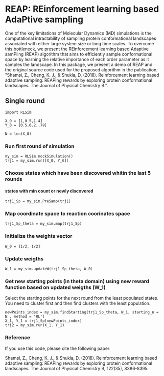 # REAP: REinforcement learning based AdaPtive sampling
One of the key limitations of Molecular Dynamics (MD) simulations is the computational intractability of sampling protein conformational landscapes associated with either large system size or long time scales. To overcome this bottleneck, we present the REinforcement learning based Adaptive samPling (REAP) algorithm that aims to efficiently sample conformational space by learning the relative importance of each order parameter as it samples the landscape. In this package, we present a demo of REAP and the original source code used for the proposed algorithm in the publication; "Shamsi, Z., Cheng, K. J., & Shukla, D. (2018). Reinforcement learning based adaptive sampling: REAPing rewards by exploring protein conformational landscapes. The Journal of Physical Chemistry B.".


## Single round 
```
import RLSim

X_0 = [1,0.5,1.4]
Y_0 = [0.5,0.2,.79]

N = len(X_0)
```
### Run first round of simulation
```
my_sim = RLSim.mockSimulation()
trj1 = my_sim.run([X_0, Y_0])
```
### Choose states which have been discovered whitin the last 5 rounds
#### states with min count or newly discovered
```
trj1_Sp = my_sim.PreSamp(trj1)
```
### Map coordinate space to reaction coorinates space
```
trj1_Sp_theta = my_sim.map(trj1_Sp)
```
### Initialize the weights vector
```
W_0 = [1/2, 1/2]
```
### Update weigths 
```
W_1 = my_sim.updateW(trj1_Sp_theta, W_0)
```
### Get new starting points (in theta domain) using new reward function based on updated weigths (W_1)
Select the starting points for the next round from the least populated states. You need to cluster first and then find clusters with the least population.

```
newPoints_index = my_sim.findStarting(trj1_Sp_theta, W_1, starting_n = N , method = 'RL')
X_1, Y_1 = trj1_Sp[newPoints_index]
trj2 = my_sim.run(X_1, Y_1)
```

### Reference
If you use this code, please cite the following paper:

Shamsi, Z., Cheng, K. J., & Shukla, D. (2018). Reinforcement learning based adaptive sampling: REAPing rewards by exploring protein conformational landscapes. The Journal of Physical Chemistry B, 122(35), 8386-8395.


